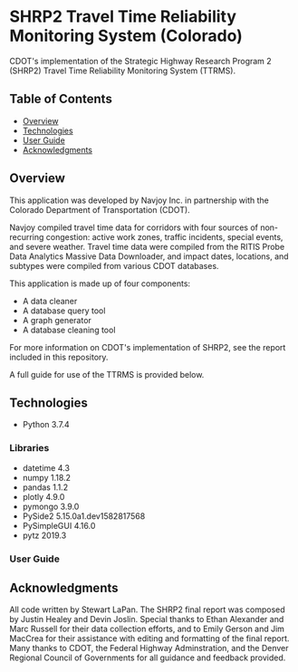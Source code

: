 # SHRP2 Travel Time Reliability Monitoring System (Colorado)
CDOT's implementation of the Strategic Highway Research Program 2 (SHRP2) Travel Time Reliability Monitoring System (TTRMS).

## Table of Contents
* [Overview](https://github.com/sjlapan/SHRP2_TTRMS_Data_Cleaner/blob/master/README.md#overview)
* [Technologies](https://github.com/sjlapan/SHRP2_TTRMS_Data_Cleaner/blob/master/README.md#technologies)
* [User Guide](https://github.com/sjlapan/SHRP2_TTRMS_Data_Cleaner/blob/master/README.md#user-guide)
* [Acknowledgments](https://github.com/sjlapan/SHRP2_TTRMS_Data_Cleaner/blob/master/README.md#acknowledgements)

## Overview
This application was developed by Navjoy Inc. in partnership with the Colorado Department of Transportation (CDOT).

Navjoy compiled travel time data for corridors with four sources of non-recurring congestion: active work zones, traffic incidents, special events, and severe weather. Travel time data were compiled from the RITIS Probe Data Analytics Massive Data Downloader, and impact dates, locations, and subtypes were compiled from various CDOT databases.

This application is made up of four components:

* A data cleaner
* A database query tool
* A graph generator
* A database cleaning tool

For more information on CDOT's implementation of SHRP2, see the report included in this repository.

A full guide for use of the TTRMS is provided below.

## Technologies
* Python 3.7.4

### Libraries
* datetime 4.3
* numpy 1.18.2
* pandas 1.1.2
* plotly 4.9.0
* pymongo 3.9.0
* PySide2 5.15.0a1.dev1582817568
* PySimpleGUI 4.16.0
* pytz 2019.3


### User Guide


## Acknowledgments
All code written by Stewart LaPan. The SHRP2 final report was composed by Justin Healey and Devin Joslin. Special thanks to Ethan Alexander and Marc Russell for their data collection efforts, and to Emily Gerson and Jim MacCrea for their assistance with editing and formatting of the final report. Many thanks to CDOT, the Federal Highway Adminstration, and the Denver Regional Council of Governments for all guidance and feedback provided.
